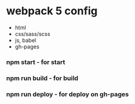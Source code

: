 # webpack 5 config

- html
- css/sass/scss
- js, babel
- gh-pages

### npm start - for start
### npm run build - for build
### npm run deploy - for deploy on gh-pages
